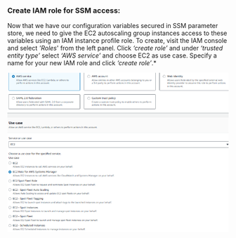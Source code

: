 ### ﻿Create IAM role for SSM access:

Now that we have our configuration variables secured in SSM parameter store, we need to give the EC2 autoscaling group instances access to these variables using an IAM instance profile role. To create, visit the IAM console and select *'Roles*' from the left panel. Click *‘create role’* and under *‘trusted entity type’* select *‘AWS service’* and choose EC2 as use case. Specify a name for your new IAM role and click *‘create role’*.* 

![screenshot11](./task5_images/create_IAM_role_image52.png)
